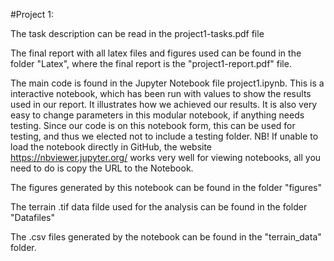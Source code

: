 #Project 1:

The task description can be read in the project1-tasks.pdf file

The final report with all latex files and figures used can be found in the folder "Latex",
where the final report is the "project1-report.pdf" file.

The main code is found in the Jupyter Notebook file project1.ipynb. This is a interactive notebook,
which has been run with values to show the results used in our report. It illustrates how we
achieved our results. It is also very easy to change parameters in this modular notebook, if anything needs testing. Since our code is on this notebook form, this can be used for testing,
and thus we elected not to include a testing folder. 
NB! If unable to load the notebook directly in GitHub, the website https://nbviewer.jupyter.org/ works very well for viewing notebooks, all you need to do is copy the URL to the Notebook.


The figures generated by this notebook can be found in the folder "figures"

The terrain .tif data filde used for the analysis can be found in the folder "Datafiles"

The .csv files generated by the notebook can be found in the "terrain_data" folder.
